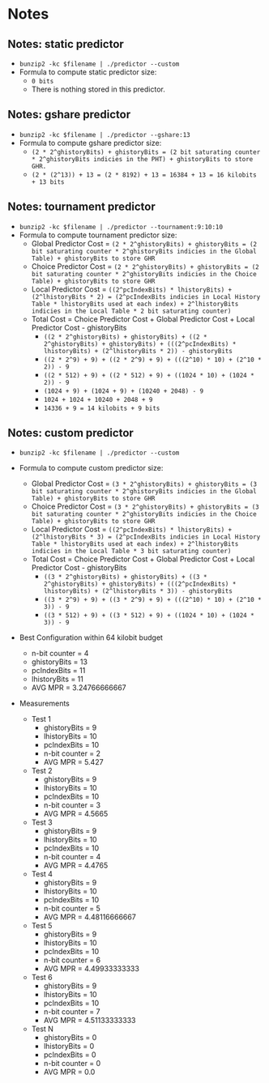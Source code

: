 # Notes

## Notes: static predictor

* `bunzip2 -kc $filename | ./predictor --custom`
* Formula to compute static predictor size:
  * `0 bits`
  * There is nothing stored in this predictor.

## Notes: gshare predictor

* `bunzip2 -kc $filename | ./predictor --gshare:13`
* Formula to compute gshare predictor size:
  * `(2 * 2^ghistoryBits) + ghistoryBits = (2 bit saturating counter * 2^ghistoryBits indicies in the PHT) + ghistoryBits to store GHR.`
  * `(2 * (2^13)) + 13 = (2 * 8192) + 13 = 16384 + 13 = 16 kilobits + 13 bits`

## Notes: tournament predictor

* `bunzip2 -kc $filename | ./predictor --tournament:9:10:10`
* Formula to compute tournament predictor size:
  * Global Predictor Cost = `(2 * 2^ghistoryBits) + ghistoryBits = (2 bit saturating counter * 2^ghistoryBits indicies in the Global Table) + ghistoryBits to store GHR`
  * Choice Predictor Cost = `(2 * 2^ghistoryBits) + ghistoryBits = (2 bit saturating counter * 2^ghistoryBits indicies in the Choice Table) + ghistoryBits to store GHR`
  * Local Predictor Cost = `((2^pcIndexBits) * lhistoryBits) + (2^lhistoryBits * 2) = (2^pcIndexBits indicies in Local History Table * lhistoryBits used at each index) + 2^lhistoryBits indicies in the Local Table * 2 bit saturating counter)`
  * Total Cost = Choice Predictor Cost + Global Predictor Cost + Local Predictor Cost - ghistoryBits
    * `((2 * 2^ghistoryBits) + ghistoryBits) + ((2 * 2^ghistoryBits) + ghistoryBits) + (((2^pcIndexBits) * lhistoryBits) + (2^lhistoryBits * 2)) - ghistoryBits`
    * `((2 * 2^9) + 9) + ((2 * 2^9) + 9) + (((2^10) * 10) + (2^10 * 2)) - 9`
    * `((2 * 512) + 9) + ((2 * 512) + 9) + ((1024 * 10) + (1024 * 2)) - 9`
    * `(1024 + 9) + (1024 + 9) + (10240 + 2048) - 9`
    * `1024 + 1024 + 10240 + 2048 + 9`
    * `14336 + 9 = 14 kilobits + 9 bits`

## Notes: custom predictor

* `bunzip2 -kc $filename | ./predictor --custom`
* Formula to compute custom predictor size:
  * Global Predictor Cost = `(3 * 2^ghistoryBits) + ghistoryBits = (3 bit saturating counter * 2^ghistoryBits indicies in the Global Table) + ghistoryBits to store GHR`
  * Choice Predictor Cost = `(3 * 2^ghistoryBits) + ghistoryBits = (3 bit saturating counter * 2^ghistoryBits indicies in the Choice Table) + ghistoryBits to store GHR`
  * Local Predictor Cost = `((2^pcIndexBits) * lhistoryBits) + (2^lhistoryBits * 3) = (2^pcIndexBits indicies in Local History Table * lhistoryBits used at each index) + 2^lhistoryBits indicies in the Local Table * 3 bit saturating counter)`
  * Total Cost = Choice Predictor Cost + Global Predictor Cost + Local Predictor Cost - ghistoryBits
    * `((3 * 2^ghistoryBits) + ghistoryBits) + ((3 * 2^ghistoryBits) + ghistoryBits) + (((2^pcIndexBits) * lhistoryBits) + (2^lhistoryBits * 3)) - ghistoryBits`
    * `((3 * 2^9) + 9) + ((3 * 2^9) + 9) + (((2^10) * 10) + (2^10 * 3)) - 9`
    * `((3 * 512) + 9) + ((3 * 512) + 9) + ((1024 * 10) + (1024 * 3)) - 9`

* Best Configuration within 64 kilobit budget
  * n-bit counter = 4
  * ghistoryBits = 13
  * pcIndexBits = 11
  * lhistoryBits = 11
  * AVG MPR = 3.24766666667
* Measurements
  * Test 1
    * ghistoryBits = 9
    * lhistoryBits = 10
    * pcIndexBits = 10
    * n-bit counter = 2
    * AVG MPR = 5.427
  * Test 2
    * ghistoryBits = 9
    * lhistoryBits = 10
    * pcIndexBits = 10
    * n-bit counter = 3
    * AVG MPR = 4.5665
  * Test 3
    * ghistoryBits = 9
    * lhistoryBits = 10
    * pcIndexBits = 10
    * n-bit counter = 4
    * AVG MPR = 4.4765
  * Test 4
    * ghistoryBits = 9
    * lhistoryBits = 10
    * pcIndexBits = 10
    * n-bit counter = 5
    * AVG MPR = 4.48116666667
  * Test 5
    * ghistoryBits = 9
    * lhistoryBits = 10
    * pcIndexBits = 10
    * n-bit counter = 6
    * AVG MPR = 4.49933333333
  * Test 6
    * ghistoryBits = 9
    * lhistoryBits = 10
    * pcIndexBits = 10
    * n-bit counter = 7
    * AVG MPR = 4.51133333333
  * Test N
    * ghistoryBits = 0
    * lhistoryBits = 0
    * pcIndexBits = 0
    * n-bit counter = 0
    * AVG MPR = 0.0
